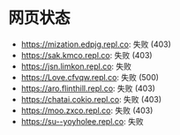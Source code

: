 # 网页状态
- https://mization.edpjg.repl.co: 失败 (403)
- https://sak.kmco.repl.co: 失败 (403)
- https://jsn.limkon.repl.co: 失败
- https://Love.cfvqw.repl.co: 失败 (500)
- https://aro.flinthill.repl.co: 失败 (403)
- https://chatai.cokio.repl.co: 失败 (403)
- https://moo.zxco.repl.co: 失败 (403)
- https://su--yoyholee.repl.co: 失败
